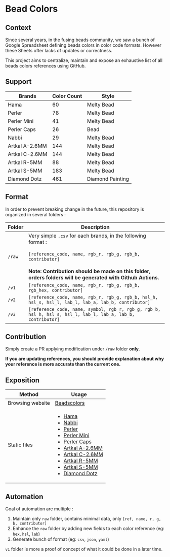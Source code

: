 # Bead Colors

## Context

Since several years, in the fusing beads community, we saw a bunch of Google Spreadsheet defining beads colors in color code formats. However these Sheets ofter lacks of updates or correctness.

This project aims to centralize, maintain and expose an exhaustive list of all beads colors references using GitHub.

## Support


| Brands | Color Count | Style |
| -------- | -------- | -------- | 
| Hama     | 60     | Melty Bead |
| Perler     | 78     | Melty Bead | 
| Perler Mini     |  41   | Melty Bead | 
| Perler Caps     |  26   | Bead | 
| Nabbi    | 29     | Melty Bead |
| Artkal A-2.6MM    | 144     | Melty Bead |
| Artkal C-2.6MM    | 144     | Melty Bead |
| Artkal R-5MM    | 88     | Melty Bead|
| Artkal S-5MM    | 183     | Melty Bead |
| Diamond Dotz    | 461     | Diamond Painting |


## Format

In order to prevent breaking change in the future, this repository is organized in several folders : 

| Folder | Description |
| -------- | -------- |
| `/raw`     | Very simple `.csv` for each brands, in the following format :<br/><br/> `[reference_code, name, rgb_r, rgb_g, rgb_b, contributor]` <br/><br/>**Note: Contribution should be made on this folder, orders folders will be generated with Github Actions.**|
| `/v1`     | `[reference_code, name, rgb_r, rgb_g, rgb_b, rgb_hex, contributor]` |
| `/v2`     | `[reference_code, name, rgb_r, rgb_g, rgb_b, hsl_h, hsl_s, hsl_l, lab_l, lab_a, lab_b, contributor]` |
| `/v3`     | `[reference_code, name, symbol, rgb_r, rgb_g, rgb_b, hsl_h, hsl_s, hsl_l, lab_l, lab_a, lab_b, contributor]` |



## Contribution

Simply create a PR applying modification under `/raw` folder **only**.

**If you are updating references, you should provide explanation about why your reference is more accurate than the current one.**


## Exposition


| Method |  Usage |
| -------- | -------- |
| Browsing website     | [Beadscolors](https://beadcolors.eremes.xyz/) |     
| Static files     | <ul><li>[Hama](https://beadcolors.eremes.xyz/raw/hama.csv)</li><li>[Nabbi](https://beadcolors.eremes.xyz/raw/nabbi.csv)</li><li>[Perler](https://beadcolors.eremes.xyz/raw/perler.csv)</li><li>[Perler Mini](https://beadcolors.eremes.xyz/raw/perler_mini.csv)</li><li>[Perler Caps](https://beadcolors.eremes.xyz/raw/perler_caps.csv)</li><li>[Artkal A-2.6MM](https://beadcolors.eremes.xyz/raw/artkal_a.csv)</li><li>[Artkal C-2.6MM](https://beadcolors.eremes.xyz/raw/artkal_c.csv)</li><li>[Artkal R-5MM](https://beadcolors.eremes.xyz/raw/artkal_r.csv)</li><li>[Artkal S-5MM](https://beadcolors.eremes.xyz/raw/artkal_s.csv)</li><li>[Diamond Dotz](https://beadcolors.eremes.xyz/raw/diamondDotz.csv)</li></ul>     |

## Automation


Goal of automation are multiple : 
1. Maintain only `raw` folder, contains minimal data, only `[ref, name, r, g, b, contributor]`
2. Enhance the `raw` folder by adding new fields to each color reference (eg: `hex`, `hsl`, `lab`)
3. Generate bunch of format (eg: `csv`, `json`, `yaml`) 

`v1` folder is more a proof of concept of what it could be done in a later time.
